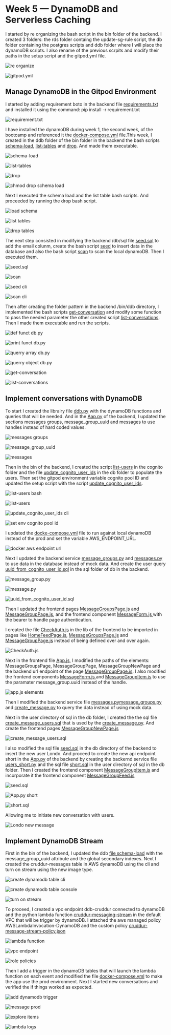 # Week 5 — DynamoDB and Serverless Caching



I started by re organizing the bash script in the bin folder of the backend. I created 3 folders: the rds folder containg the update-sg-rule script, the db folder containing the postgres scripts and ddb folder where I will place the dynamoDB scripts. I also rename of the previous scrpits and modify their paths in the setup script and the gitpod.yml file. 

![re organize](assets/Week5/Week%205%20-%20v1%20re%20organize%20bin%20script.png)

![gitpod.yml](assets/Week5/Week%205%20-%20v1%20up%20rds%20script%20path%20in%20gitpod.png)

## Manage DynamoDB in the Gitpod Environment

I started by adding requirement boto in the backend file [requirements.txt](https://github.com/vilt23/aws-bootcamp-cruddur-2023/blob/main/backend-flask/requirements.txt) and installed it using the command: pip install -r requirement.txt

![requirement.txt](assets/Week5/Week%205%20-%20v1%20boto3%20backend%20requierement.png)

I have installed the dynamoDB during week 1, the second week, of the bootcamp and referenced it the [docker-compose.yml]() file.This week, I created in the ddb folder of the bin folder in the backend the bash scripts [schema-load](https://github.com/vilt23/aws-bootcamp-cruddur-2023/blob/main/backend-flask/bin/ddb/schema-load), [list-tables](https://github.com/vilt23/aws-bootcamp-cruddur-2023/blob/main/backend-flask/bin/ddb/list-tables) and [drop](https://github.com/vilt23/aws-bootcamp-cruddur-2023/blob/main/backend-flask/bin/ddb/drop). And made them executable. 

![schema-load](assets/Week5/Week%205%20-%20v1%20ddb%20schema%20load.png)

![list-tables](assets/Week5/Week%205%20-%20v1%20ddb%20list%20tables.png)

![drop](assets/Week5/Week%205%20-%20v1%20ddb%20drop%20script.png)

![chmod drop schema load](assets/Week5/Week%205%20-%20v1%20ddb%20schema%20load.png)

Next I executed the schema load and the list table bash scripts. And proceeded by running the drop bash script.

![load schema](assets/Week5/Week%205%20-%20v1%20ddb%20load%20schema.png)

![list tables](assets/Week5/Week%205%20-%20v1%20ddb%20list%20tables%20cli.png)

![drop tables](assets/Week5/Week%205%20-%20v1%20ddb%20drop%20table%20cli.png)

The next step consisted in modifying the backend /db/sql file [seed.sql]() to add the email colunm, create the bash script [seed]() to insert data in the database and also the bash script [scan]() to scan the local dynamoDB. Then I executed them.

![seed.sql](assets/Week5/Week%205%20-%20v1%20db%20update%20postgres%20seed%20run%20setup.png)

![scan](assets/Week5/Week%205%20-%20v1%20ddb%20scan%20bash%20script.png)

![seed cli](assets/Week5/Week%205%20-%20v1%20ddb%20see%20data%20cli.png)

![scan cli](assets/Week5/Week%205%20-%20v1%20ddb%20scan%20data%20cli.png)

Then after creating the folder pattern in the backend /bin/ddb directory, I implemented the bash scripts [get-conversation]() and modify some function to pass the needed parameter the other created script [list-conversations](). Then I made them executable and run the scripts.

![def funct db.py](assets/Week5/Week%205%20-%20v1%20db%20lib%20dbPy%20def%20function.png)

![print funct db.py](assets/Week5/Week%205%20-%20v1%20db%20lib%20dbPy%20update%20print%20function.png)

![querry array db.py](assets/Week5/Week%205%20-%20v1%20db%20lib%20dbPy%20update%20querry%20array%20func.png)

![querry object db.py](assets/Week5/Week%205%20-%20v1%20db%20lib%20dbPy%20update%20querry%20object.png)

![get-conversation](assets/Week5/Week%205%20-%20v1%20ddb%20pattern%20get%20conv%20cli.png)

![list-conversations](assets/Week5/Week%205%20-%20v1%20ddb%20pattern%20list%20conv%20cli.png)


## Implement conversations with DynamoDB

To start I created the librairy file [ddb.py](https://github.com/vilt23/aws-bootcamp-cruddur-2023/blob/main/backend-flask/lib/ddb.py) with the dynamoDB functions and queries that will be needed. And in  the [Aap.py](https://github.com/vilt23/aws-bootcamp-cruddur-2023/blob/main/backend-flask/app.py) of the backend, I updated the sections messages groups, message_group_uuid and messages to use handles instead of hard coded values.

![messages groups](assets/Week5/Week%205%20-%20v2%20appPY%20api%20message%20groups.png)

![message_group_uuid](assets/Week5/Week%205%20-%20v2%20backend%20appPY%20api%20messages.png)

![messages](assets/Week5/Week%205%20-%20v2%20backend%20appPY%20create%20message%20def.png)

Then in the bin of the backend, I created the script [list-users](https://github.com/vilt23/aws-bootcamp-cruddur-2023/blob/main/backend-flask/bin/cognito/list-users) in the cognito folder and the file [update_cognito_user_ids](https://github.com/vilt23/aws-bootcamp-cruddur-2023/blob/main/backend-flask/bin/db/update_cognito_user_ids) in the db folder to populate the users. Then set the gitpod environment variable cognito pool ID and updated the setup script with the script [update_cognito_user_ids](https://github.com/vilt23/aws-bootcamp-cruddur-2023/blob/main/backend-flask/bin/db/update_cognito_user_ids).

![list-users bash](assets/Week5/Week%205%20-%20v2%20create%20bin%20cognito%20list%20user.png)

![list-users](assets/Week5/Week%205%20-%20v2%20cognito%20list%20user%20cli.png)

![update_cognito_user_ids cli](assets/Week5/Week%205%20-%20v2%20set%20env%20var%20cognito%20user%20pool.png)

![set env cognito pool id](assets/Week5/Week%205%20-%20v2%20set%20env%20var%20cognito%20user%20pool.png)



I updated the [docke-compose.yml](https://github.com/vilt23/aws-bootcamp-cruddur-2023/blob/main/docker-compose.yml) file to run against local dynamoDB instead of the prod and set the variable AWS_ENDPOINT_URL.

![docker aws endpoint url](assets/Week5/Week%205%20-%20%20v2%20define%20endpoint%20url%20docker%20compose.png)


Next I updated the backend service [message_groups.py](https://github.com/vilt23/aws-bootcamp-cruddur-2023/blob/main/backend-flask/services/message_groups.py) and [messages.py](https://github.com/vilt23/aws-bootcamp-cruddur-2023/blob/main/backend-flask/services/messages.py) to use data in the database instead of mock data. And create the user query [uuid_from_cognito_user_id.sql](https://github.com/vilt23/aws-bootcamp-cruddur-2023/blob/main/backend-flask/db/sql/users/uuid_from_cognito_user_id.sql) in the sql folder of db in the backend.

![message_group.py](assets/Week5/Week%205%20-%20v2%20backend%20service%20messageGroupsPY.png)

![message.py](assets/Week5/Week%205%20-%20v2%20backend%20services%20messagesPY.png)

![uuid_from_cognito_user_id.sql](assets/Week5/Week%205%20-%20v2%20db%20sql%20users%20uuid%20from%20cognito%20user%20ids.png)


Then I updated the frontend pages [MessageGroupsPage.js](https://github.com/vilt23/aws-bootcamp-cruddur-2023/blob/main/frontend-react-js/src/pages/MessageGroupsPage.js) and [MessageGroupPage.js](https://github.com/vilt23/aws-bootcamp-cruddur-2023/blob/main/frontend-react-js/src/pages/MessageGroupPage.js), and the frontend component [MessageForm.js ](https://github.com/vilt23/aws-bootcamp-cruddur-2023/blob/main/frontend-react-js/src/components/MessageForm.js) with the bearer to handle page authentication.

I created the file [CheckAuth.js](https://github.com/vilt23/aws-bootcamp-cruddur-2023/blob/main/frontend-react-js/src/lib/CheckAuth.js) in the lib of the frontend to be imported in pages like [HomeFeedPage.js](https://github.com/vilt23/aws-bootcamp-cruddur-2023/blob/main/frontend-react-js/src/pages/HomeFeedPage.js), [MessageGroupsPage.js](https://github.com/vilt23/aws-bootcamp-cruddur-2023/blob/main/frontend-react-js/src/pages/MessageGroupsPage.js) and [MessageGroupPage.js](https://github.com/vilt23/aws-bootcamp-cruddur-2023/blob/main/frontend-react-js/src/pages/MessageGroupPage.js) instead of being defined over and over again. 

![CheckAuth.js](assets/Week5/Week%205%20-%20v3%20frontend%20lib%20checkauthJS.png)

Next in the frontend file [App.js](https://github.com/vilt23/aws-bootcamp-cruddur-2023/blob/main/frontend-react-js/src/App.js), I modified the paths of the elements: MessageGroupsPage, MessageGroupPage, MessageGroupNewPage and the backend url endpoint of the page [MessageGroupPage.js](https://github.com/vilt23/aws-bootcamp-cruddur-2023/blob/main/frontend-react-js/src/pages/MessageGroupPage.js). I also modified the frontend components  [MessageForm.js ](https://github.com/vilt23/aws-bootcamp-cruddur-2023/blob/main/frontend-react-js/src/components/MessageForm.js) and [MessageGroupItem.js](https://github.com/vilt23/aws-bootcamp-cruddur-2023/blob/main/frontend-react-js/src/components/MessageGroupItem.js) to use the paramater message_group.uuid instead of the handle.

![app.js elements](assets/Week5/Week%205%20-%20v3%20frontend%20appJs.png)

Then I modified the backend service file [messages.py](https://github.com/vilt23/aws-bootcamp-cruddur-2023/blob/main/backend-flask/services/messages.py)[message_groups.py](https://github.com/vilt23/aws-bootcamp-cruddur-2023/blob/main/backend-flask/services/message_groups.py) and [create_message.py](https://github.com/vilt23/aws-bootcamp-cruddur-2023/blob/main/backend-flask/services/create_message.py) to query the data instead of using mock data.

Next in the user directory of sql in the db folder, I created the the sql file [create_message_users.sql](https://github.com/vilt23/aws-bootcamp-cruddur-2023/blob/main/backend-flask/db/sql/users/create_message_users.sql) that is used by the [create_message.py](https://github.com/vilt23/aws-bootcamp-cruddur-2023/blob/main/backend-flask/services/create_message.py). And create the frontend pages [MessageGroupNewPage.js](https://github.com/vilt23/aws-bootcamp-cruddur-2023/blob/main/frontend-react-js/src/pages/MessageGroupNewPage.js) 

![create_message_users.sql](assets/Week5/Week%205%20-%20v2%20backend%20db%20sql%20user%20create%20message%20users.png)

I also modified the sql file [seed.sql]() in the db directory of the backend to insert the new user Londo. And proceed to create the new api endpoint short in the [App.py](https://github.com/vilt23/aws-bootcamp-cruddur-2023/blob/main/backend-flask/app.py) of the backend by creating the backernd service file [users_short.py](https://github.com/vilt23/aws-bootcamp-cruddur-2023/blob/main/backend-flask/services/users_short.py) and the sql file [short.sql](https://github.com/vilt23/aws-bootcamp-cruddur-2023/blob/main/backend-flask/db/sql/users/short.sql)  in the user directory of sql in the db folder. Then I created the frontend component [MessageGroupItem.js](https://github.com/vilt23/aws-bootcamp-cruddur-2023/blob/main/frontend-react-js/src/components/MessageGroupItem.js) and incorporate it the frontend component [MessageGroupFeed.js](https://github.com/vilt23/aws-bootcamp-cruddur-2023/blob/main/frontend-react-js/src/components/MessageGroupFeed.js)

![seed.sql](assets/Week5/Week%205%20-%20v2%20add%20personal%20user%20in%20db%20seedsql.png)

![App.py short](assets/Week5/Week%205%20-%20v3%20backend%20appPy%20short.png)

![short.sql](assets/Week5/Week%205%20-%20v2%20backend%20db%20sql%20user%20shortsql.png)

Allowing me to initiate new conversation with users.

![Londo new message](assets/Week5/Week%205%20-%20v3%20londo%20new%20message.png)


## Implement DynamoDB Stream

First in the bin of the backend, I updated the ddb [file schema-load]() with the message_group_uuid attribute and the global secondary indexes. Next I created the cruddur-messages table in AWS dynamoDB using the cli and turn on stream using the new image type. 

![create dynamodb table cli](assets/Week5/Week%205%20-%20v4%20dynamoDB%20table%20bash.png)

![create dynamodb table console](assets/Week5/Week%205%20-%20v4%20dynamoDB%20table%20console.png)

![turn on stream](assets/Week5/Week%205%20-%20v4%20dynamoDB%20table%20turnon%20stream.png)



To proceed, I created a vpc endpoint ddb-cruddur connected to dynamoDB and the python lambda function [cruddur-messaging-stream](https://github.com/vilt23/aws-bootcamp-cruddur-2023/blob/main/aws/lambdas/cruddur-messaging-stream.py) in the default VPC that will be trigger by dynamoDB. I attached the aws managed policy AWSLambdaInvocation-DynamoDB and the custom policy [cruddur-message-stream-policy.json](https://github.com/vilt23/aws-bootcamp-cruddur-2023/blob/main/aws/policies/cruddur-message-stream-policy.json) 

![lambda function](assets/Week5/Week%205%20-%20v4%20create%20cruddur%20messaging%20stream%20lambda.png)

![vpc endpoint](assets/Week5/Week%205%20-%20v4%20create%20vpc%20endpoint%20aws%20conole.png)

![role policies](assets/Week5/Week%205%20-%20v4%20attach%20policy%20to%20lambda%20role.png)

Then I add a trigger in the dynamoDB tables that will launch the lambda function on each event and modified the file [docker-compose.yml]() to make the app use the prod environment. Next I started new conversations and verified the if things worked as expected.

![add dynamodb trigger](/assets/Week5/Week%205%20-%20v4%20creat%20dynamodb%20trigger.png)

![message prod](assets/Week5/Week%205%20-%20v4%20test%20messaging%20prod%20dynamodb.png)

![explore items](assets/Week5/Week%205%20-%20v4%20dynamodb%20explore%20items.png)

![lambda logs](assets/Week5/Week%205%20-%20v4%20lambda%20logs.png)





